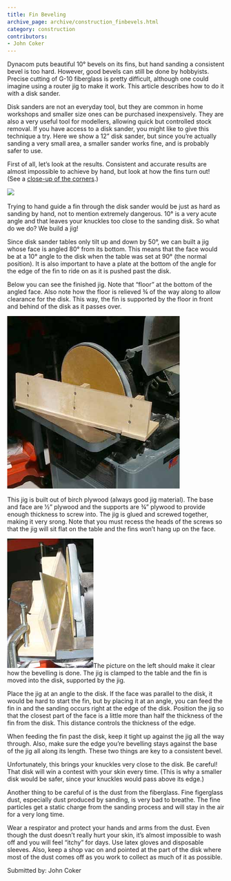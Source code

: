 ```yaml
---
title: Fin Beveling
archive_page: archive/construction_finbevels.html
category: construction
contributors:
- John Coker
---
```

Dynacom puts beautiful 10° bevels on its fins, but hand sanding a consistent bevel is too hard. However, good bevels can still be done by hobbyists. Precise cutting of G-10 fiberglass is pretty difficult, although one could imagine using a router jig to make it work. This article describes how to do it with a disk sander.

Disk sanders are not an everyday tool, but they are common in home workshops and smaller size ones can be purchased inexpensively. They are also a very useful tool for modellers, allowing quick but controlled stock removal. If you have access to a disk sander, you might like to give this technique a try. Here we show a 12” disk sander, but since you’re actually sanding a very small area, a smaller sander works fine, and is probably safer to use.

First of all, let’s look at the results. Consistent and accurate results are almost impossible to achieve by hand, but look at how the fins turn out! (See a [close-up of the corners](/images/finbevel_closeup.jpg).)

![](/images/finbevel_done.jpg)

Trying to hand guide a fin through the disk sander would be just as hard as sanding by hand, not to mention extremely dangerous. 10° is a very acute angle and that leaves your knuckles too close to the sanding disk. So what do we do? We build a jig!

Since disk sander tables only tilt up and down by 50°, we can built a jig whose face is angled 80° from its bottom. This means that the face would be at a 10° angle to the disk when the table was set at 90° (the normal position). It is also important to have a plate at the bottom of the angle for the edge of the fin to ride on as it is pushed past the disk.

Below you can see the finished jig. Note that “floor” at the bottom of the angled face. Also note how the floor is relieved ¾ of the way along to allow clearance for the disk. This way, the fin is supported by the floor in front and behind of the disk as it passes over.

![](/images/finbevel_jig.jpg)

This jig is built out of birch plywood (always good jig material). The base and face are ½” plywood and the supports are ¾” plywood to provide enough thickness to screw into. The jig is glued and screwed together, making it very srong. Note that you must recess the heads of the screws so that the jig will sit flat on the table and the fins won’t hang up on the face.

![](/images/finbevel_feeding.jpg)The picture on the left should make it clear how the bevelling is done. The jig is clamped to the table and the fin is moved into the disk, supported by the jig.

Place the jig at an angle to the disk. If the face was parallel to the disk, it would be hard to start the fin, but by placing it at an angle, you can feed the fin in and the sanding occurs right at the edge of the disk. Position the jig so that the closest part of the face is a little more than half the thickness of the fin from the disk. This distance controls the thickness of the edge.

When feeding the fin past the disk, keep it tight up against the jig all the way through. Also, make sure the edge you’re bevelling stays against the base of the jig all along its length. These two things are key to a consistent bevel.

Unfortunately, this brings your knuckles very close to the disk. Be careful! That disk will win a contest with your skin every time. (This is why a smaller disk would be safer, since your knuckles would pass above its edge.)

Another thing to be careful of is the dust from the fiberglass. Fine figerglass dust, especially dust produced by sanding, is very bad to breathe. The fine particles get a static charge from the sanding process and will stay in the air for a very long time.

Wear a respirator and protect your hands and arms from the dust. Even though the dust doesn’t really hurt your skin, it’s almost impossible to wash off and you will feel “itchy” for days. Use latex gloves and disposable sleeves. Also, keep a shop vac on and pointed at the part of the disk where most of the dust comes off as you work to collect as much of it as possible.

Submitted by: John Coker

